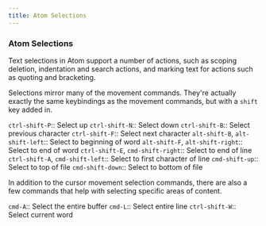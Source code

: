 ```yaml
---
title: Atom Selections
---
```

### Atom Selections

Text selections in Atom support a number of actions, such as scoping deletion, indentation and search actions, and marking text for actions such as quoting and bracketing.

Selections mirror many of the movement commands. They're actually exactly the same keybindings as the movement commands, but with a `shift` key added in.

`ctrl-shift-P`:: Select up
`ctrl-shift-N`:: Select down
`ctrl-shift-B`:: Select previous character
`ctrl-shift-F`:: Select next character
`alt-shift-B`, `alt-shift-left`:: Select to beginning of word
`alt-shift-F`, `alt-shift-right`:: Select to end of word
`ctrl-shift-E`, `cmd-shift-right`:: Select to end of line
`ctrl-shift-A`, `cmd-shift-left`:: Select to first character of line
`cmd-shift-up`:: Select to top of file
`cmd-shift-down`:: Select to bottom of file

In addition to the cursor movement selection commands, there are also a few commands that help with selecting specific areas of content.

`cmd-A`:: Select the entire buffer
`cmd-L`:: Select entire line
`ctrl-shift-W`:: Select current word
